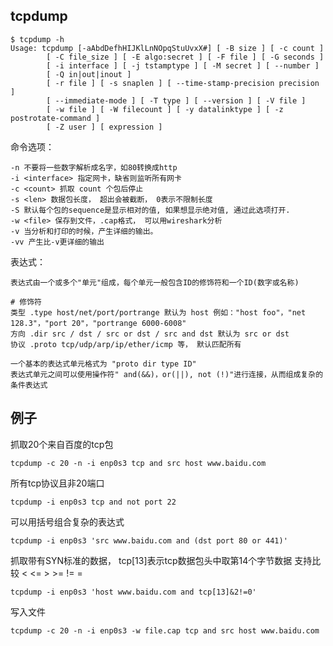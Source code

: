 ## tcpdump
```shell
$ tcpdump -h
Usage: tcpdump [-aAbdDefhHIJKlLnNOpqStuUvxX#] [ -B size ] [ -c count ]
		[ -C file_size ] [ -E algo:secret ] [ -F file ] [ -G seconds ]
		[ -i interface ] [ -j tstamptype ] [ -M secret ] [ --number ]
		[ -Q in|out|inout ]
		[ -r file ] [ -s snaplen ] [ --time-stamp-precision precision ]
		[ --immediate-mode ] [ -T type ] [ --version ] [ -V file ]
		[ -w file ] [ -W filecount ] [ -y datalinktype ] [ -z postrotate-command ]
		[ -Z user ] [ expression ]
```
命令选项：
```shell
-n 不要将一些数字解析成名字，如80转换成http
-i <interface> 指定网卡，缺省则监听所有网卡
-c <count> 抓取 count 个包后停止
-s <len> 数据包长度， 超出会被截断， 0表示不限制长度
-S 默认每个包的sequence是显示相对的值, 如果想显示绝对值, 通过此选项打开.
-w <file> 保存到文件，.cap格式， 可以用wireshark分析
-v 当分析和打印的时候，产生详细的输出。
-vv 产生比-v更详细的输出
```
表达式：
```shell
表达式由一个或多个"单元"组成，每个单元一般包含ID的修饰符和一个ID(数字或名称)

# 修饰符
类型 .type host/net/port/portrange 默认为 host 例如："host foo"，"net 128.3"，"port 20"，"portrange 6000-6008"
方向 .dir src / dst / src or dst / src and dst 默认为 src or dst
协议 .proto tcp/udp/arp/ip/ether/icmp 等， 默认匹配所有

一个基本的表达式单元格式为 "proto dir type ID"
表达式单元之间可以使用操作符" and(&&)，or(||), not (!)"进行连接，从而组成复杂的条件表达式
```
## 例子
抓取20个来自百度的tcp包

`tcpdump -c 20 -n -i enp0s3 tcp and src host www.baidu.com`

所有tcp协议且非20端口

`tcpdump -i enp0s3 tcp and not port 22`

可以用括号组合复杂的表达式

`tcpdump -i enp0s3 'src www.baidu.com and (dst port 80 or 441)'`

抓取带有SYN标准的数据， tcp[13]表示tcp数据包头中取第14个字节数据 支持比较 < <= > >= != =

`tcpdump -i enp0s3 'host www.baidu.com and tcp[13]&2!=0'`

写入文件

`tcpdump -c 20 -n -i enp0s3 -w file.cap tcp and src host www.baidu.com`